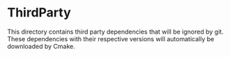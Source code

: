 # ThirdParty
This directory contains third party dependencies that will be ignored by git.
These dependencies with their respective versions will automatically be
downloaded by Cmake.